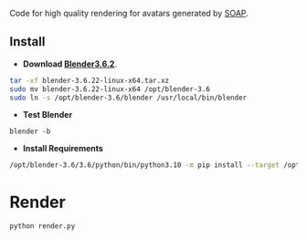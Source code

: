 Code for high quality rendering for avatars generated by [SOAP](https://github.com/TingtingLiao/soap). 


## Install 

- **Download [Blender3.6.2](https://www.blender.org/download/release/Blender3.6/blender-3.6.22-linux-x64.tar.xz)**. 
```bash 
tar -xf blender-3.6.22-linux-x64.tar.xz
sudo mv blender-3.6.22-linux-x64 /opt/blender-3.6
sudo ln -s /opt/blender-3.6/blender /usr/local/bin/blender
``` 

- **Test Blender**
```
blender -b
```

- **Install Requirements**
```bash 
/opt/blender-3.6/3.6/python/bin/python3.10 -m pip install --target /opt/blender-3.6/3.6/python/lib/python3.10/site-packages -r requirements.txt
``` 
 
# Render 
```bash
python render.py
``` 
